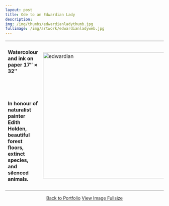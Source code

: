 ```yaml
---
layout: post
title: Ode to an Edwardian Lady
description:
img: /img/thumbs/edwardianladythumb.jpg
fullimage: /img/artwork/edwardianladyweb.jpg
---
```


<table>
  <colgroup>
      <col style="width:50%"/>
      <col style="width:50%"/>
  </colgroup>
  <tr>
  <td><h4>Watercolour and ink on paper 17&Prime; &times; 32&Prime;</h4><br/><br/><h4>In honour of naturalist painter Edith Holden, beautiful forest floors, extinct species, and silenced animals.</h4></td>
    <td rowspan="2"><img src="{{ page.fullimage | prepend: site.baseurl | prepend: site.url }}" alt="edwardian" width="400" title="Edwardian"></td>
  </tr>
</table>


<center>
  <a href="{{ site.url }}/portfolio" class="button">Back to Portfolio</a>
  <a href="{{ page.fullimage }}" class="button">View Image Fullsize</a>
</center>
